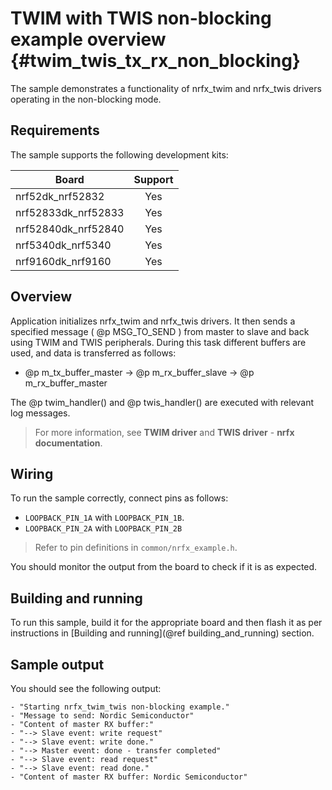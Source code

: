 # TWIM with TWIS non-blocking example overview {#twim_twis_tx_rx_non_blocking}

The sample demonstrates a functionality of nrfx_twim and nrfx_twis drivers operating in the non-blocking mode.

## Requirements

The sample supports the following development kits:

| **Board**           | **Support** |
|---------------------|:-----------:|
| nrf52dk_nrf52832    |     Yes     |
| nrf52833dk_nrf52833 |     Yes     |
| nrf52840dk_nrf52840 |     Yes     |
| nrf5340dk_nrf5340   |     Yes     |
| nrf9160dk_nrf9160   |     Yes     |
## Overview

Application initializes nrfx_twim and nrfx_twis drivers.
It then sends a specified message ( @p MSG_TO_SEND ) from master to slave and back using TWIM and TWIS peripherals.
During this task different buffers are used, and data is transferred as follows:
* @p m_tx_buffer_master -> @p m_rx_buffer_slave -> @p m_rx_buffer_master

The @p twim_handler() and @p twis_handler() are executed with relevant log messages.

> For more information, see **TWIM driver** and **TWIS driver** - **nrfx documentation**.

## Wiring

To run the sample correctly, connect pins as follows:
* `LOOPBACK_PIN_1A` with `LOOPBACK_PIN_1B`.
* `LOOPBACK_PIN_2A` with `LOOPBACK_PIN_2B`

> Refer to pin definitions in `common/nrfx_example.h`.

You should monitor the output from the board to check if it is as expected.

## Building and running

To run this sample, build it for the appropriate board and then flash it as per instructions in [Building and running](@ref building_and_running) section.

## Sample output

You should see the following output:

```
- "Starting nrfx_twim_twis non-blocking example."
- "Message to send: Nordic Semiconductor"
- "Content of master RX buffer:"
- "--> Slave event: write request"
- "--> Slave event: write done."
- "--> Master event: done - transfer completed"
- "--> Slave event: read request"
- "--> Slave event: read done."
- "Content of master RX buffer: Nordic Semiconductor"
```
